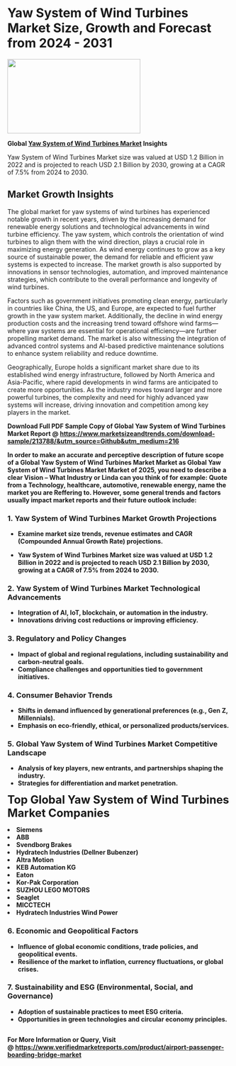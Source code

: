 <H1>Yaw System of Wind Turbines Market Size, Growth and Forecast from 2024 - 2031</H1><img class="aligncenter size-medium wp-image-584254" src="https://thirdeyenews.in/wp-content/uploads/2024/09/Global-Market-Research-300x168.jpeg" alt="" width="300" height="168" /><p><strong>Global&nbsp;<a href="https://www.marketsizeandtrends.com/download-sample/213788/&amp;utm_source=Github&utm_medium=216">Yaw System of Wind Turbines Market</a> Insights</strong></p><p>Yaw System of Wind Turbines Market size was valued at USD 1.2 Billion in 2022 and is projected to reach USD 2.1 Billion by 2030, growing at a CAGR of 7.5% from 2024 to 2030.</p><p><h2>Market Growth Insights</h2> <p>The global market for yaw systems of wind turbines has experienced notable growth in recent years, driven by the increasing demand for renewable energy solutions and technological advancements in wind turbine efficiency. The yaw system, which controls the orientation of wind turbines to align them with the wind direction, plays a crucial role in maximizing energy generation. As wind energy continues to grow as a key source of sustainable power, the demand for reliable and efficient yaw systems is expected to increase. The market growth is also supported by innovations in sensor technologies, automation, and improved maintenance strategies, which contribute to the overall performance and longevity of wind turbines.</p> <p><strong></strong></p> <p>Factors such as government initiatives promoting clean energy, particularly in countries like China, the US, and Europe, are expected to fuel further growth in the yaw system market. Additionally, the decline in wind energy production costs and the increasing trend toward offshore wind farms—where yaw systems are essential for operational efficiency—are further propelling market demand. The market is also witnessing the integration of advanced control systems and AI-based predictive maintenance solutions to enhance system reliability and reduce downtime.</p> <p>Geographically, Europe holds a significant market share due to its established wind energy infrastructure, followed by North America and Asia-Pacific, where rapid developments in wind farms are anticipated to create more opportunities. As the industry moves toward larger and more powerful turbines, the complexity and need for highly advanced yaw systems will increase, driving innovation and competition among key players in the market.</p> <p><strong></p><p><span class=""><strong>Download Full PDF Sample Copy of Global Yaw System of Wind Turbines Market Report</strong> @ <a href="https://www.marketsizeandtrends.com/download-sample/213788/&amp;utm_source=Github&utm_medium=216" target="_blank">https://www.marketsizeandtrends.com/download-sample/213788/&amp;utm_source=Github&utm_medium=216</a></span></p><p>In order to make an accurate and perceptive description of future scope of a Global&nbsp;Yaw System of Wind Turbines Market Market as Global&nbsp;Yaw System of Wind Turbines Market Market of 2025, you need to describe a clear Vision &ndash; What Industry or Linda can you think of for example: Quote from a Technology, healthcare, automotive, renewable energy, name the market you are Reffering to. However, some general trends and factors usually impact market reports and their future outlook include:</p><h3>1.&nbsp;<strong>Yaw System of Wind Turbines Market Growth Projections</strong></h3><ul><li>Examine market size trends, revenue estimates and CAGR (Compounded Annual Growth Rate) projections.</li><li><p>Yaw System of Wind Turbines Market size was valued at USD 1.2 Billion in 2022 and is projected to reach USD 2.1 Billion by 2030, growing at a CAGR of 7.5% from 2024 to 2030.</p></li></ul><h3>2.&nbsp;<strong>Yaw System of Wind Turbines Market Technological Advancements</strong></h3><ul><li>Integration of AI, IoT, blockchain, or automation in the industry.</li><li>Innovations driving cost reductions or improving efficiency.</li></ul><h3>3.&nbsp;<strong>Regulatory and Policy Changes</strong></h3><ul><li>Impact of global and regional regulations, including sustainability and carbon-neutral goals.</li><li>Compliance challenges and opportunities tied to government initiatives.</li></ul><h3>4.&nbsp;<strong>Consumer Behavior Trends</strong></h3><ul><li>Shifts in demand influenced by generational preferences (e.g., Gen Z, Millennials).</li><li>Emphasis on eco-friendly, ethical, or personalized products/services.</li></ul><h3>5.&nbsp;<strong>Global Yaw System of Wind Turbines Market Competitive Landscape</strong></h3><ul><li>Analysis of key players, new entrants, and partnerships shaping the industry.</li><li>Strategies for differentiation and market penetration.</li></ul><p data-pm-slice="1 1 []"><span style="color: inherit; font-family: inherit; font-size: 25px;">Top Global Yaw System of Wind Turbines Market Companies</span></p><div class="" data-test-id=""><p><li>Siemens</li><li> ABB</li><li> Svendborg Brakes</li><li> Hydratech Industries (Dellner Bubenzer)</li><li> Altra Motion</li><li> KEB Automation KG</li><li> Eaton</li><li> Kor-Pak Corporation</li><li> SUZHOU LEGO MOTORS</li><li> Seaglet</li><li> MICCTECH</li><li> Hydratech Industries Wind Power</li></p></div><h3>6.&nbsp;<strong>Economic and Geopolitical Factors</strong></h3><ul><li>Influence of global economic conditions, trade policies, and geopolitical events.</li><li>Resilience of the market to inflation, currency fluctuations, or global crises.</li></ul><h3>7.&nbsp;<strong>Sustainability and ESG (Environmental, Social, and Governance)</strong></h3><ul><li>Adoption of sustainable practices to meet ESG criteria.</li><li>Opportunities in green technologies and circular economy principles.</li></ul><h2><strong style="font-size: 14px;">For More Information or Query, Visit @&nbsp;</strong><a style="background-color: #ffffff; font-size: 14px;" href="https://www.marketsizeandtrends.com/report/yaw-system-of-wind-turbines-market/" target="_blank">https://www.verifiedmarketreports.com/product/airport-passenger-boarding-bridge-market</a></h2>
